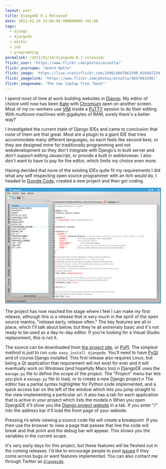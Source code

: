 ```yaml
---
layout: post
title: DjangoDE 0.1 Released
date: 2011-01-24 14:04:09.000000000 +01:00
tags:
  - django
  - djangode
  - editor
  - ide
  - programming
permalink: /2011/01/24/djangode-0-1-released/
flickr_user: 'https://www.flickr.com/photos/acnatta/'
flickr_username: "André Natta"
flickr_image: 'https://live.staticflickr.com/2496/4047061590_81b94f22d1_w.jpg'
flickr_imagelink: 'https://www.flickr.com/photos/acnatta/4047061590/'
flickr_imagename: 'The new laptop from "back"'
---
```

I spend most of time at work building websites in [Django](http://www.djangoproject.com). My editor of choice
until now has been [Kate](http://kate-editor.org/) with [Chromium](http://www.chromium.org/Home) open on
another screen. Most of my co-workers use [VIM](http://www.vim.org/) inside a
[PuTTY](http://www.chiark.greenend.org.uk/~sgtatham/putty/) session to do their editing. With multicore
machines with gigabytes of RAM, surely there's a better way?

I investigated the current state of Django IDEs and came to conclusion that none of them are that great. Most
are a plugin to a giant IDE that tries accommodate many different languages, so each feels like second best,
or they are designed more for traditionally programming and not webdevelopment so they don't integrate with
Django's in built server and don't support editing Javascript, or provide a built in webbrowser. I also don't
want to have to pay for the editor, which limits my choice even more.

Having decided that none of the existing IDEs quite fit my requirements I did what any self respecting open
source programmer with an itch would do, I headed to [Google Code](http://code.google.com/p), created a new
project and then got coding.
<!--more-->

![DjangoDE Main Editor Window](/assets/djangode_main_window.png)

The project has now reached the stage where I feel I can make my first release, although this is a release
that is very much in the spirit of the open source mantra, "release early, release often." The key features
are all in place, which I'll talk about below, but they're all extremely basic and it's not ready to be used
as a day-to-day editor. If you're looking for a Visual Studio replacement, this is not it.

The source can be downloaded from [the project site](http://code.google.com/p/djangode/downloads/list), or
[PyPI](http://pypi.python.org/pypi/DjangoDE/0.1). The simplest method is just to run `sudo easy_install
djangode`. You'll need to have [PyQt](http://www.riverbankcomputing.co.uk/software/pyqt/intro) and of course
Django installed. This first release also requires Linux, but being a Qt application that requirement will not
exist for ever and it will eventually work on Windows (and hopefully Macs too).n DjangoDE uses the `manage.py`
file to define the scope of the project. The "Project" menu bar lets you pick a `manage.py` file to load, or
to create a new Django project.n The editor has a partial syntax highlighter for Python code implemented, and
a quick access bar on the left of the window which lets you jump straight to the view implementing a
particular url. It also has a tab for each application that is active in your project which lists the models.n
When you open DjangoDE it'll show you the [Django project website](http://www.djangoproject.com) in a tab. If
you  enter "/" into the address bar it'll load the front page of your website.

Pressing `F9` while viewing a source code file will create a breakpoint. If you then use the browser to view a
page that passes that line the code will break and that point and the debug bar will appear. This shows you
the variables in the current scope.

It's very early days for this project, but these features will be fleshed out in the coming releases. I'd like
to encourage people to post [issues](http://code.google.com/p/djangode/issues/list) if they come across bugs
or want features implemented. You can also contact me through Twitter as
[`djangoide`](http://www.twitter.com/djangoide).

